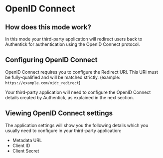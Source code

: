 # OpenID Connect

## How does this mode work?

In this mode your third-party application will redirect users back to Authentick for authentication using the OpenID Connect protocol.

## Configuring OpenID Connect

OpenID Connect requires you to configure the Redirect URI. This URI must be fully-qualified and will be matched strictly. \(example: `https://example.com/oidc_redirect`\)

Your third-party application will need to configure the OpenID Connect details created by Authentick, as explained in the next section.

## Viewing OpenID Connect settings

The application settings will show you the following details which you usually need to configure in your third-party application:

* Metadata URL
* Client ID
* Client Secret

